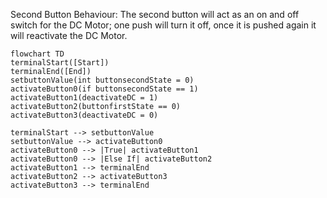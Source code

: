 Second Button Behaviour: The second button will act as an on and off switch for the DC Motor; one push will turn it off, once it is pushed again it will reactivate the DC Motor.

```mermaid
flowchart TD
terminalStart([Start])
terminalEnd([End])
setbuttonValue(int buttonsecondState = 0)
activateButton0(if buttonsecondState == 1)
activateButton1(deactivateDC = 1)
activateButton2(buttonfirstState == 0)
activateButton3(deactivateDC = 0)
   
terminalStart --> setbuttonValue
setbuttonValue --> activateButton0
activateButton0 --> |True| activateButton1
activateButton0 --> |Else If| activateButton2
activateButton1 --> terminalEnd
activateButton2 --> activateButton3
activateButton3 --> terminalEnd
```
